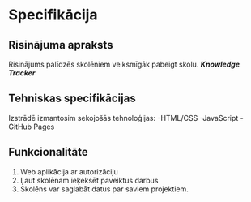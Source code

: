 # Specifikācija

## Risinājuma apraksts
Risinājums palīdzēs skolēniem veiksmīgāk pabeigt skolu.
***Knowledge Tracker***

## Tehniskas specifikācijas
Izstrādē izmantosim sekojošās tehnoloģijas:
-HTML/CSS
-JavaScript
-GitHub Pages

## Funkcionalitāte
1. Web aplikācija ar autorizāciju
2. Ļaut skolēnam ieķeksēt paveiktus darbus
3. Skolēns var saglabāt datus par saviem projektiem.
